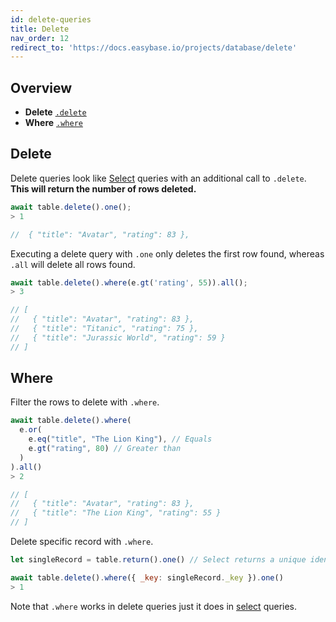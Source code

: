 ```yaml
---
id: delete-queries
title: Delete
nav_order: 12
redirect_to: 'https://docs.easybase.io/projects/database/delete'
---
```


## Overview

* **Delete** [`.delete`](#delete)
* **Where** [`.where`](#where)

## Delete

Delete queries look like [Select](select_queries.html) queries with an additional call to `.delete`. **This will return the number of rows deleted.**


```js
await table.delete().one();
> 1

//  { "title": "Avatar", "rating": 83 },
```

Executing a delete query with `.one` only deletes the first row found, whereas `.all` will delete all rows found.

```js
await table.delete().where(e.gt('rating', 55)).all();
> 3

// [
//   { "title": "Avatar", "rating": 83 },
//   { "title": "Titanic", "rating": 75 },
//   { "title": "Jurassic World", "rating": 59 }
// ]
```

## Where

Filter the rows to delete with `.where`.

```js
await table.delete().where(
  e.or(
    e.eq("title", "The Lion King"), // Equals
    e.gt("rating", 80) // Greater than
  )
).all()
> 2

// [
//   { "title": "Avatar", "rating": 83 },
//   { "title": "The Lion King", "rating": 55 }
// ]
```

Delete specific record with `.where`.
```js
let singleRecord = table.return().one() // Select returns a unique identifier called _key

await table.delete().where({ _key: singleRecord._key }).one()
> 1
```


Note that `.where` works in delete queries just it does in [select](select_queries.html#where) queries.
